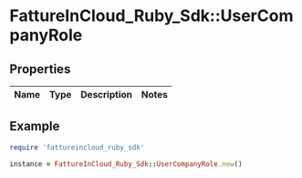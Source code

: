 # FattureInCloud_Ruby_Sdk::UserCompanyRole

## Properties

| Name | Type | Description | Notes |
| ---- | ---- | ----------- | ----- |

## Example

```ruby
require 'fattureincloud_ruby_sdk'

instance = FattureInCloud_Ruby_Sdk::UserCompanyRole.new()
```

